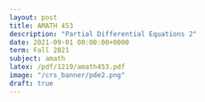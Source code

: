 ```yaml
---
layout: post
title: AMATH 453
description: "Partial Differential Equations 2"
date: 2021-09-01 00:00:00+0000
term: Fall 2021
subject: amath
latex: /pdf/1219/amath453.pdf
image: "/crs_banner/pde2.png"
draft: true
---
```

